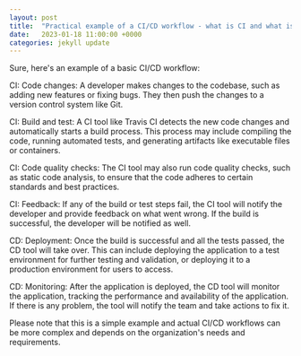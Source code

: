 ```yaml
---
layout: post
title:  "Practical example of a CI/CD workflow - what is CI and what is CD?"
date:   2023-01-18 11:00:00 +0000
categories: jekyll update
---
```

Sure, here's an example of a basic CI/CD workflow:

CI: Code changes: A developer makes changes to the codebase, such as adding new features or fixing bugs. They then push the changes to a version control system like Git.

CI: Build and test: A CI tool like Travis CI detects the new code changes and automatically starts a build process. This process may include compiling the code, running automated tests, and generating artifacts like executable files or containers.

CI: Code quality checks: The CI tool may also run code quality checks, such as static code analysis, to ensure that the code adheres to certain standards and best practices.

CI: Feedback: If any of the build or test steps fail, the CI tool will notify the developer and provide feedback on what went wrong. If the build is successful, the developer will be notified as well.

CD: Deployment: Once the build is successful and all the tests passed, the CD tool will take over. This can include deploying the application to a test environment for further testing and validation, or deploying it to a production environment for users to access.

CD: Monitoring: After the application is deployed, the CD tool will monitor the application, tracking the performance and availability of the application. If there is any problem, the tool will notify the team and take actions to fix it.

Please note that this is a simple example and actual CI/CD workflows can be more complex and depends on the organization's needs and requirements.
